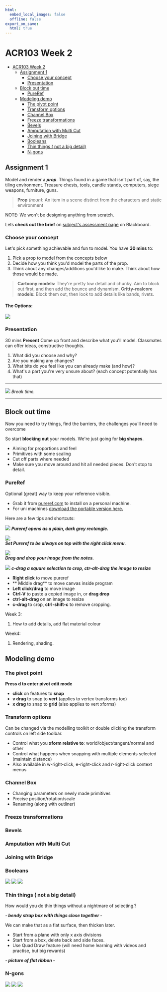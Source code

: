 ```yaml
---
html:
  embed_local_images: false
  offline: false
export_on_save:
  html: true
---
```

# ACR103 Week 2

<!-- @import "[TOC]" {cmd="toc" depthFrom=1 depthTo=2 orderedList=false} -->

<!-- code_chunk_output -->

- [ACR103 Week 2](#acr103-week-2)
  - [Assignment 1](#assignment-1)
    - [Choose your concept](#choose-your-concept)
    - [Presentation](#presentation)
  - [Block out time](#block-out-time)
    - [PureRef](#pureref)
  - [Modeling demo](#modeling-demo)
    - [The pivot point](#the-pivot-point)
    - [Transform options](#transform-options)
    - [Channel Box](#channel-box)
    - [Freeze transformations](#freeze-transformations)
    - [Bevels](#bevels)
    - [Amputation with Multi Cut](#amputation-with-multi-cut)
    - [Joining with Bridge](#joining-with-bridge)
    - [Booleans](#booleans)
    - [Thin things ( not a big detail)](#thin-things--not-a-big-detail)
    - [N-gons](#n-gons)

<!-- /code_chunk_output -->




## Assignment 1
Model and render a _**prop**_. Things found in a game that isn't part of, say, the tiling environment. Treasure chests, tools, candle stands, computers, siege weapons, furniture, guns.
> **Prop** _(noun)_: An item in a scene distinct from the characters and static environment

NOTE: We won't be designing anything from scratch.

Lets **check out the brief** on [subject's assessment page](https://laureate-au.blackboard.com/webapps/blackboard/content/listContentEditable.jsp?content_id=_8008757_1&course_id=_75841_1&mode=reset) on Blackboard.


### Choose your concept

Let's pick something achievable and fun to model. You have **30 mins** to:
1. Pick a prop to model from the concepts below
2. Decide how you think you'd model the parts of the prop.
3. Think about any changes/additions you'd like to make. Think about how those would be made.

> **Cartoony models:** They're pretty low detail and chunky. Aim to block out first, and then add the bounce and dynamism.
> **Gritty-realcore models:** Block them out, then look to add details like bands, rivets.

#### The Options:
![](assets/week2/assess_1_concepts_a.png)


### Presentation

30 mins **Present** Come up front and describe what you'll model. Classmates can offer ideas, constructive thoughts.
  1. What did you choose and why?
  2. Are you making any changes?
  3. What bits do you feel like you can already make (and how)?
  4. What's a part you're very unsure about? (each concept potentially has that)

---
![](assets/index/break_tea_1.gif)
_Break time._

---

## Block out time
Now you need to try things, find the barriers, the challenges you'll need to overcome

So start **blocking out** your models. We're just going for **big shapes**.
  - Aiming for proportions and feel
  - Primitives with some scaling
  - Cut off parts where needed
  - Make sure you move around and hit all needed pieces. Don't stop to detail.

### PureRef

Optional (great) way to keep your reference visible. 
* Grab it from [pureref.com](http://www.pureref.com) to install on a personal machine.
* For uni machines [download the portable version here.](https://www.dropbox.com/s/vx9ggk74018p2bl/PureRefPortable_192.zip?dl=1)

Here are a few tips and shortcuts:

![](assets/week2/pureref_blank.png)
**_Pureref opens as a plain, dark grey rectangle._**

![](assets/week2/pureref_on_top.png)  
**_Set Pureref to be always on top with the right click menu._**

![](assets/week2/pureref_drop_image.png)  
**_Drag and drop your image from the notes._**

![](assets/week2/pureref_crop.png)
_**c-drag a square selection to crop, ctr-alt-drag the image to resize**_

* **Right click** to move pureref
* ** Middle drag** to move canvas inside program
* **Left click/drag** to move image
* **Ctrl-V** to paste a copied image in, or **drag drop**
* **ctrl-alt-drag** on an image to resize
* **c-drag** to crop, **ctrl-shift-c** to remove cropping.





Week 3:
  1. How to add details, add flat material colour

Week4:
  1. Rendering, shading.


## Modeling demo

### The pivot point

**Press d to enter pivot edit mode**
  - **click** on features to **snap**
  - **v drag** to snap to **vert** (applies to vertex transforms too)
  - **x drag** to snap to **grid** (also applies to vert xforms)

### Transform options

Can be changed via the modelling toolkit or double clicking the transform controls on left side toolbar.
* Control what you **xform relative to**: world/object/tangent/normal and other
* Control what happens when snapping with multiple elements selected (maintain distance)
* Also available in w-right-click, e-right-click and r-right-click context menus

### Channel Box

* Changing parameters on newly made primitives
* Precise position/rotation/scale
* Renaming (along with outliner)

### Freeze transformations

### Bevels

### Amputation with Multi Cut

### Joining with Bridge

### Booleans

![](assets/week2/booleans_1.jpg)
![](assets/week2/booleans_2.png)
![](assets/week2/booleans_3.png)

### Thin things ( not a big detail)

How would you do thin things without a nightmare of selecting.?

_**- bendy strap box with things close together -**_

We can make that as a flat surface, then thicken later.
* Start from a plane with only x axis divisions
* Start from a box, delete back and side faces.
* Use Quad Draw feature (will need home learning with videos and practise, but big rewards)

_**- picture of flat ribbon -**_

### N-gons

![](assets/week2/ngons_1.png)
![](assets/week2/ngons_2.png)
![](assets/week2/ngons_3.png)

